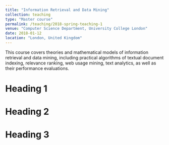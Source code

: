 ```yaml
---
title: "Information Retrieval and Data Mining"
collection: teaching
type: "Master course"
permalink: /teaching/2018-spring-teaching-1
venue: "Computer Science Department, University College London"
date: 2018-01-12
location: "London, United Kingdom"
---
```


This course covers theories and mathematical models of information retrieval and data mining, including practical algorithms of textual document indexing, relevance ranking, web usage mining, text analytics, as well as their performance evaluations.

Heading 1
======

Heading 2
======

Heading 3
======
